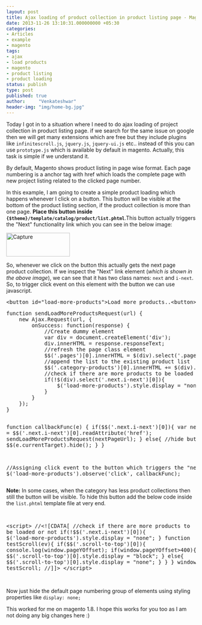 ```yaml
---
layout: post
title: Ajax loading of product collection in product listing page - Magento
date: 2013-11-26 13:10:31.000000000 +05:30
categories:
- Articles
- example
- magento
tags:
- ajax
- load products
- magento
- product listing
- product loading
status: publish
type: post
published: true
author:     "Venkateshwar"
header-img: "img/home-bg.jpg"
---
```

<p>Today I got in to a situation where I need to do ajax loading of project collection in product listing page. if we search for the same issue on google then we will get many extensions which are free but they include plugins like <code>infinitescroll.js</code>,  <code>jquery.js</code>, <code>jquery-ui.js</code> etc.. instead of this you can use <code>prototype.js</code> which is available by default in magento. Actually, this task is simple if we understand it.</p>
<p>By default, Magento shows product listing in page wise format. Each page numbering is a anchor tag with href which loads the complete page with new project listing related to the clicked page number.</p>
<p>In this example, I am going to create a simple product loading which happens whenever I click on a button. This button will be visible at the bottom of the product listing section, if the product collection is more than one page. <strong>Place this button inside <code>{$theme}/template/catalog/product/list.phtml</code></strong>.This button actually triggers the "Next" functionality link which you can see in the below image:</p>
<p><a href="http://kamlekar.files.wordpress.com/2013/11/capture.png"><img src="assets/capture.png" alt="Capture" width="169" height="63" class="alignnone size-full wp-image-140" /></a></p>
<p>So, whenever we click on the button this actually gets the next page product collection. If we inspect the "Next" link element (<em>which is shown in the above image</em>), we can see that it has two class names: <code>next</code> and <code>i-next</code>. So, to trigger click event on this element with the button we can use javascript.</p>
<pre>
&lt;button id="load-more-products"&gt;Load more products..&lt;button&gt;
</pre>
<pre>
function sendLoadMoreProductsRequest(url) {
	new Ajax.Request(url, {
	  	onSuccess: function(response) {
	  		//Create dummy element
	  		var div = document.createElement('div');
	  		div.innerHTML = response.responseText;
	  		//refresh the page class element
	  		$$('.pages')[0].innerHTML = $(div).select('.pages')[0].innerHTML;
	  		//append the list to the existing product list
	  		$$('.category-products')[0].innerHTML += $(div).select('.category-products')[0].innerHTML;
	  		//check if there are more products to be loaded or not
	  		if(!$(div).select('.next.i-next')[0]){
	  			$('load-more-products').style.display = "none";
			}
	  	}
	});
}

function callbackFunc(e) {
	if($$('.next.i-next')[0]){
		var nextPageUrl = $$('.next.i-next')[0].readAttribute('href');
		sendLoadMoreProductsRequest(nextPageUrl);
	}
	else{
		//hide button
		$$(e.currentTarget).hide();
	}
}

//Assigning click event to the button which triggers the "next" link
$('load-more-products').observe('click', callbackFunc);
</pre>
<p><strong>Note:</strong> In some cases, when the category has less product collections then still the button will be visible. To hide this button add the below code inside the <code>list.phtml</code> template file at very end.</p>
<pre>

&lt;script&gt;
//&lt;![CDATA[
    //check if there are more products to be loaded or not
    if(!$$('.next.i-next')[0]){
        $('load-more-products').style.display = "none";
    }
    function testScroll(ev){
        if($$('.scroll-to-top')[0]){
            console.log(window.pageYOffset);
            if(window.pageYOffset&gt;400){
                $$('.scroll-to-top')[0].style.display = "block";
            }
            else{
                $$('.scroll-to-top')[0].style.display = "none";
            }
        }
    }
    window.onscroll = testScroll;
//]]&gt;
&lt;/script&gt;

</pre>
<p>Now just hide the default page numbering group of elements using styling properties like <code>display: none;</code></p>
<p>This worked for me on magento 1.8. I hope this works for you too as I am not doing any big changes here :) </p>
